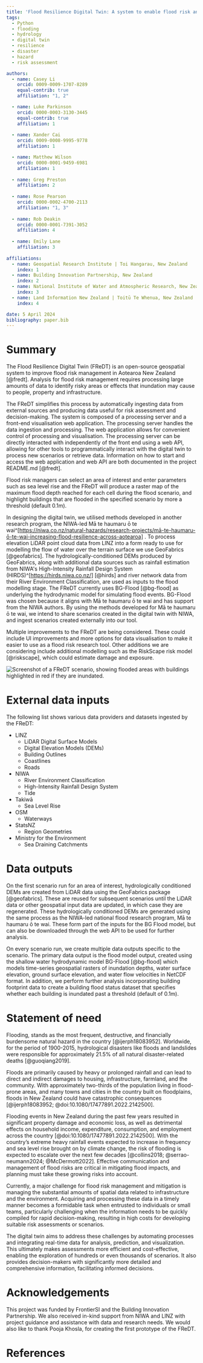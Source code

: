 ```yaml
---
title: 'Flood Resilience Digital Twin: A system to enable flood risk analysis and prediction'
tags:
  - Python
  - flooding
  - hydrology
  - digital twin
  - resilience
  - disaster
  - hazard
  - risk assessment

authors:
  - name: Casey Li
    orcid: 0009-0009-1707-8289
    equal-contrib: true 
    affiliation: "1, 2"

  - name: Luke Parkinson
    orcid: 0000-0003-3130-3445
    equal-contrib: true 
    affiliation: 1
    
  - name: Xander Cai
    orcid: 0009-0008-9995-9778
    affiliation: 1

  - name: Matthew Wilson
    orcid: 0000-0001-9459-6981
    affiliation: 1
    
  - name: Greg Preston
    affiliation: 2
    
  - name: Rose Pearson
    orcid: 0000-0002-4700-2113
    affiliation: "1, 3"
    
  - name: Rob Deakin
    orcid: 0000-0001-7391-3052
    affiliation: 4
  
  - name: Emily Lane
    affiliation: 3
    
affiliations:
  - name: Geospatial Research Institute | Toi Hangarau, New Zealand
    index: 1
  - name: Building Innovation Partnership, New Zealand
    index: 2
  - name: National Institute of Water and Atmospheric Research, New Zealand
    index: 3
  - name: Land Information New Zealand | Toitū Te Whenua, New Zealand
    index: 4

date: 5 April 2024
bibliography: paper.bib
---
```


# Summary

The Flood Resilience Digital Twin (FReDT) is an open-source geospatial system to improve flood risk management in
Aotearoa New Zealand [@fredt]. Analysis for flood risk management requires processing large amounts of data to identify
risky areas or effects that inundation may cause to people, property and infrastructure.

The FReDT simplifies this process by automatically ingesting data from external sources and producing data useful for
risk assessment and decision-making. The system is composed of a processing server and a front-end visualisation web
application. The processing server handles the data ingestion and processing. The web application allows for convenient
control of processing and visualisation. The processing server can be directly interacted with independently of the
front end using a web API, allowing for other tools to programmatically interact with the digital twin to process new
scenarios or retrieve data. Information on how to start and access the web application and web API are both documented
in the project README.md [@fredt].

Flood risk managers can select an area of interest and enter parameters such as sea level rise and the FReDT will
produce a raster map of the maximum flood depth reached for each cell during the flood scenario, and highlight buildings
that are flooded in the specified scenario by more a threshold (default 0.1m).

In designing the digital twin, we utilised methods developed in another research program, the NIWA-led Mā te haumaru ō
te
wai^[https://niwa.co.nz/natural-hazards/research-projects/mā-te-haumaru-ō-te-wai-increasing-flood-resilience-across-aotearoa]
. To process elevation LiDAR point cloud data from LINZ into a form ready to use for modelling the flow of water over
the terrain surface we use GeoFabrics [@geofabrics]. The hydrologically-conditioned DEMs produced by GeoFabrics, along
with additional data sources such as rainfall estimation from NIWA's High-Intensity Rainfall Design System
(HIRDS)^[https://hirds.niwa.co.nz/] [@hirds] and river network data from their River Environment Classification, are
used as inputs to the flood modelling stage. The FReDT currently uses BG-Flood [@bg-flood] as underlying the
hydrodynamic model for simulating flood events. BG-Flood was chosen because it aligns with Mā te haumaru ō te wai and
has support from the NIWA authors. By using the methods developed for Mā te haumaru ō te wai, we intend to share
scenarios created in the digital twin with NIWA, and ingest scenarios created externally into our tool.

Multiple improvements to the FReDT are being considered. These could include UI improvements and more options for data
visualisation to make it easier to use as a flood risk research tool. Other additions we are considering include
additional modelling such as the RiskScape risk model [@riskscape], which could estimate damage and exposure.

![Screenshot of a FReDT scenario, showing flooded areas with buildings highlighted in red if they are inundated.](Capture2024.png)

# External data inputs

The following list shows various data providers and datasets ingested by the FReDT:

* LINZ
    * LiDAR Digital Surface Models
    * Digital Elevation Models (DEMs)
    * Building Outlines
    * Coastlines
    * Roads
* NIWA
    * River Environment Classification
    * High-Intensity Rainfall Design System
    * Tide
* Takiwā
    * Sea Level Rise
* OSM
    * Waterways
* StatsNZ
    * Region Geometries
* Ministry for the Environment
    * Sea Draining Catchments

# Data outputs

On the first scenario run for an area of interest, hydrologically conditioned DEMs are created from LiDAR data using the
GeoFabrics package [@geofabrics]. These are reused for subsequent scenarios until the LiDAR data or other geospatial
input data are updated, in which case they are regenerated. These hydrologically conditioned DEMs are generated using
the same process as the NIWA-led national flood research program, Mā te haumaru ō te wai. These form part of the inputs
for the BG Flood model, but can also be downloaded through the web API to be used for further analysis.

On every scenario run, we create multiple data outputs specific to the scenario. The primary data output is the flood
model output, created using the shallow water hydrodynamic model BG-Flood [@bg-flood] which models time-series
geospatial rasters of inundation depths, water surface elevation, ground surface elevation, and water flow velocities in
NetCDF format. In addition, we perform further analysis incorporating building footprint data to create a building flood
status dataset that specifies whether each building is inundated past a threshold (default of 0.1m).

# Statement of need

Flooding, stands as the most frequent, destructive, and financially burdensome natural hazard in the
country [@ijerph18083952]. Worldwide, for the period of 1900-2015, hydrological disasters like floods and landslides
were responsible for approximately 21.5% of all natural disaster-related deaths [@guoqiang2019].

Floods are primarily caused by heavy or prolonged rainfall and can lead to direct and indirect damages to housing,
infrastructure, farmland, and the community. With approximately two-thirds of the population living in flood-prone
areas, and many towns and cities in the country built on floodplains, floods in New Zealand could have catastrophic
consequences [@ijerph18083952; @doi:10.1080/17477891.2022.2142500].

Flooding events in New Zealand during the past few years resulted in significant property damage and economic loss, as
well as detrimental effects on household income, expenditure, consumption, and employment across the
country [@doi:10.1080/17477891.2022.2142500]. With the country’s extreme heavy rainfall events expected to increase in
frequency and sea level rise brought on by climate change, the risk of flooding is expected to escalate over the next
few decades [@collins2018; @serrao-neumann2024; @McDermott2022]. Effective communication and management of flood risks
are critical in mitigating flood impacts, and planning must take these growing risks into account.

Currently, a major challenge for flood risk management and mitigation is managing the substantial amounts of spatial data
related to infrastructure and the environment. Acquiring and processing these data in a timely manner becomes a
formidable task when entrusted to individuals or small teams, particularly challenging when the information needs to be
quickly compiled for rapid decision-making, resulting in high costs for developing suitable risk assessments or
scenarios.

The digital twin aims to address these challenges by automating processes and integrating real-time data for analysis,
prediction, and visualization. This ultimately makes assessments more efficient and cost-effective, enabling the
exploration of hundreds or even thousands of scenarios. It also provides decision-makers with significantly more
detailed and comprehensive information, facilitating informed decisions.

# Acknowledgements

This project was funded by FrontierSI and the Building Innovation Partnership. We also received in-kind support from
NIWA and LINZ with project guidance and assistance with data and research needs. We would also like to thank Pooja
Khosla, for creating the first prototype of the FReDT.

# References
